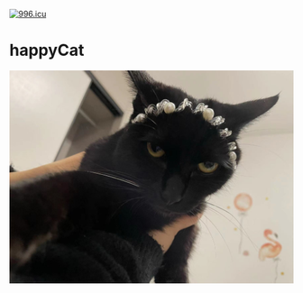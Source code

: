 [![996.icu](https://img.shields.io/badge/link-996.icu-red.svg)](https://996.icu)

# happyCat
![](.image/2023-03-16-16-57-02.png)
